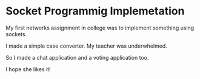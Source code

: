 # Socket Programmig Implemetation

My first networks assignment in college was to implement something using sockets.

I made a simple case converter. My teacher was underwhelmed. 

So I made a chat application and a voting application too.

I hope she likes it!
